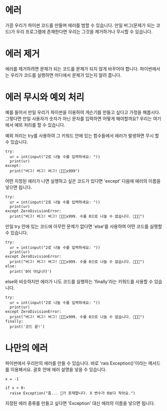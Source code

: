# 에러
가끔 우리가 파이썬 코드를 만들며 에러를 범할 수 있습니다. 만일 버그(문제가 되는 코드)가 우리 프로그램에 존재한다면 우리는 그것을 제거하거나 무시할 수 있습니다.

# 에러 제거
에러를 제거하려면 문제가 되는 코드를 문제가 되지 않게 바꾸어야 합니다. 파이썬에서는 우리가 코드를 실행하면 어디에서 문제가 있는지 알려 줍니다.

# 에러 무시와 예외 처리
예를 들어서 만일 우리가 파이썬을 이용하여 게슨기를 만들고 싶다고 가정을 해봅시다. 그렇다면 만일 사용자가 숫자가 아닌 문자를 입력하면 어떻게 해야할까요? 우리는 여기에서 예외 처리를 할 수 있습니다.

예외 처리는 try를 사용하여 그 키워드 안에 있는 함수들에서 에러가 발생하면 무시 할 수 있습니다.
```
try:
  ur = int(input("2로 나눌 수를 입력하세요: "))
  print(ur)
except:
  print("버그! 버그! 버그! 🐛🐛🐛x999")
```

어떤 지정된 에러가 나면 실행하고 싶은 코드가 있다면 'except' 다음에 에러의 이름을 넣으면 됩니다.

```
try:
  ur = int(input("2로 나눌 수를 입력하세요: "))
  print(ur)
except ZeroDivisionError:
  print("버그! 버그! 버그! 🐛🐛🐛x999. 수를 0으로 나눌 수 없습니다. 🐛🐛🐛")
```

만일 try 안에 있는 코드에 아무런 문제가 없다면 'else'를 사용하여 어떤 코드를 실행할 수 있습니다.

```
try:
  ur = int(input("2로 나눌 수를 입력하세요: "))
  print(ur)
except ZeroDivisionError:
  print("버그! 버그! 버그! 🐛🐛🐛x999. 수를 0으로 나눌 수 없습니다. 🐛🐛🐛")
else:
  print('0이 아닙니다')
```

else와 비슷하지만 에러가 나도 코드를 실행하는 'finally'라는 키워드를 사용할 수 있습니다.

```
try:
  ur = int(input("2로 나눌 수를 입력하세요: "))
  print(ur)
except ZeroDivisionError:
  print("버그! 버그! 버그! 🐛🐛🐛x999. 수를 0으로 나눌 수 없습니다. 🐛🐛🐛")
finally:
  print('코드 끝!')
```

# 나만의 에러
파이썬에서 우리만의 에러를 만들 수 있습니다. 바로 'rais Exception()'이라는 메서드를 이용해서요. 괄호 안에 에러 설명을 넣을 수 있습니다.

```
x = -1

if x < 0:
  raise Exception("흠... 🐛가 존재합니다. X 변수가 0보다 작아요.")
```

지정된 에러 종류를 만들고 싶다면 'Exception' 대신 에러의 이름을 넣으면 됩니다.

